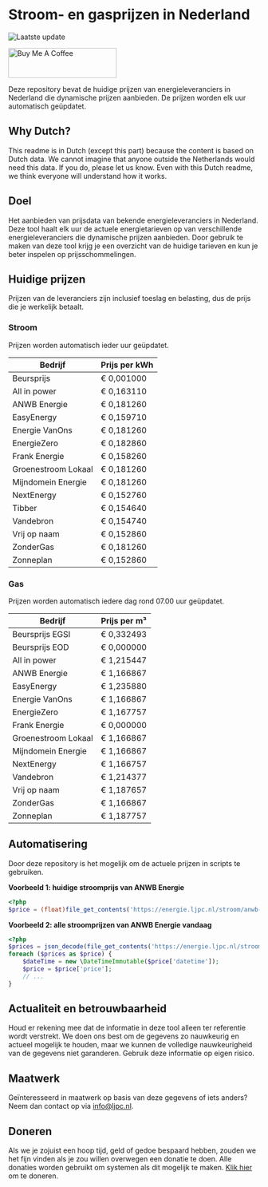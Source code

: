 # Stroom- en gasprijzen in Nederland

![Laatste update](https://img.shields.io/badge/laatste%20update-2024--06--28%2017%3A01%20CET-brightgreen)

<a href="https://www.buymeacoffee.com/Lars-" target="_blank"><img src="https://cdn.buymeacoffee.com/buttons/v2/default-orange.png" alt="Buy Me A Coffee" height="60" style="height: 60px !important;width: 217px !important;" ></a>

Deze repository bevat de huidige prijzen van energieleveranciers in Nederland die dynamische prijzen aanbieden. De prijzen worden elk uur automatisch geüpdatet.

## Why Dutch?

This readme is in Dutch (except this part) because the content is based on Dutch data. We cannot imagine that anyone outside the Netherlands would need this data. If you do, please let us know. Even with this Dutch readme, we think
everyone will understand how it works.

## Doel

Het aanbieden van prijsdata van bekende energieleveranciers in Nederland. Deze tool haalt elk uur de actuele energietarieven op van verschillende energieleveranciers die dynamische prijzen aanbieden. Door gebruik te maken van deze tool
krijg je een overzicht van de huidige tarieven en kun je beter inspelen op prijsschommelingen.

## Huidige prijzen

Prijzen van de leveranciers zijn inclusief toeslag en belasting, dus de prijs die je werkelijk betaalt.

### Stroom

Prijzen worden automatisch ieder uur geüpdatet.

 Bedrijf | Prijs per kWh 
---------|---------------
Beursprijs | € 0,001000
All in power | € 0,163110
ANWB Energie | € 0,181260
EasyEnergy | € 0,159710
Energie VanOns | € 0,181260
EnergieZero | € 0,182860
Frank Energie | € 0,158260
Groenestroom Lokaal | € 0,181260
Mijndomein Energie | € 0,181260
NextEnergy | € 0,152760
Tibber | € 0,154640
Vandebron | € 0,154740
Vrij op naam | € 0,152860
ZonderGas | € 0,181260
Zonneplan | € 0,152860


### Gas

Prijzen worden automatisch iedere dag rond 07.00 uur geüpdatet.

 Bedrijf | Prijs per m³ 
---------|--------------
Beursprijs EGSI | € 0,332493
Beursprijs EOD | € 0,000000
All in power | € 1,215447
ANWB Energie | € 1,166867
EasyEnergy | € 1,235880
Energie VanOns | € 1,166867
EnergieZero | € 1,167757
Frank Energie | € 0,000000
Groenestroom Lokaal | € 1,166867
Mijndomein Energie | € 1,166867
NextEnergy | € 1,166757
Vandebron | € 1,214377
Vrij op naam | € 1,187657
ZonderGas | € 1,166867
Zonneplan | € 1,187757


## Automatisering

Door deze repository is het mogelijk om de actuele prijzen in scripts te gebruiken.

**Voorbeeld 1: huidige stroomprijs van ANWB Energie**

```php
<?php
$price = (float)file_get_contents('https://energie.ljpc.nl/stroom/anwb-energie-nu.txt');

```

**Voorbeeld 2: alle stroomprijzen van ANWB Energie vandaag**

```php
<?php
$prices = json_decode(file_get_contents('https://energie.ljpc.nl/stroom/all-in-power-vandaag.json'),true);
foreach ($prices as $price) {
    $dateTime = new \DateTimeImmutable($price['datetime']);
    $price = $price['price'];
    // ...
}
```

## Actualiteit en betrouwbaarheid

Houd er rekening mee dat de informatie in deze tool alleen ter referentie wordt verstrekt. We doen ons best om de gegevens zo nauwkeurig en actueel mogelijk te houden, maar we kunnen de volledige nauwkeurigheid van de gegevens niet
garanderen. Gebruik deze informatie op eigen risico.

## Maatwerk

Geïnteresseerd in maatwerk op basis van deze gegevens of iets anders? Neem dan contact op
via [info@ljpc.nl](mailto:info@ljpc.nl?subject=Energie%20prijzen).

## Doneren

Als we je zojuist een hoop tijd, geld of gedoe bespaard hebben, zouden we het fijn vinden als je zou willen overwegen een
donatie te doen. Alle donaties worden gebruikt om systemen als dit mogelijk te
maken. [Klik hier](https://www.buymeacoffee.com/Lars-) om te doneren.
